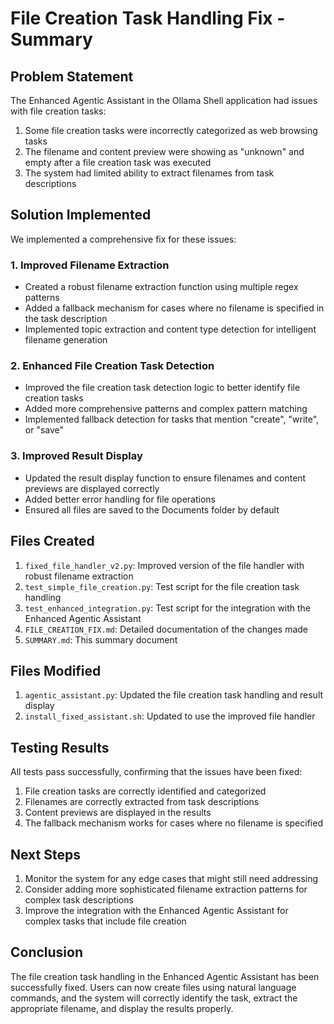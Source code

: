 # File Creation Task Handling Fix - Summary

## Problem Statement

The Enhanced Agentic Assistant in the Ollama Shell application had issues with file creation tasks:

1. Some file creation tasks were incorrectly categorized as web browsing tasks
2. The filename and content preview were showing as "unknown" and empty after a file creation task was executed
3. The system had limited ability to extract filenames from task descriptions

## Solution Implemented

We implemented a comprehensive fix for these issues:

### 1. Improved Filename Extraction

- Created a robust filename extraction function using multiple regex patterns
- Added a fallback mechanism for cases where no filename is specified in the task description
- Implemented topic extraction and content type detection for intelligent filename generation

### 2. Enhanced File Creation Task Detection

- Improved the file creation task detection logic to better identify file creation tasks
- Added more comprehensive patterns and complex pattern matching
- Implemented fallback detection for tasks that mention "create", "write", or "save"

### 3. Improved Result Display

- Updated the result display function to ensure filenames and content previews are displayed correctly
- Added better error handling for file operations
- Ensured all files are saved to the Documents folder by default

## Files Created

1. `fixed_file_handler_v2.py`: Improved version of the file handler with robust filename extraction
2. `test_simple_file_creation.py`: Test script for the file creation task handling
3. `test_enhanced_integration.py`: Test script for the integration with the Enhanced Agentic Assistant
4. `FILE_CREATION_FIX.md`: Detailed documentation of the changes made
5. `SUMMARY.md`: This summary document

## Files Modified

1. `agentic_assistant.py`: Updated the file creation task handling and result display
2. `install_fixed_assistant.sh`: Updated to use the improved file handler

## Testing Results

All tests pass successfully, confirming that the issues have been fixed:

1. File creation tasks are correctly identified and categorized
2. Filenames are correctly extracted from task descriptions
3. Content previews are displayed in the results
4. The fallback mechanism works for cases where no filename is specified

## Next Steps

1. Monitor the system for any edge cases that might still need addressing
2. Consider adding more sophisticated filename extraction patterns for complex task descriptions
3. Improve the integration with the Enhanced Agentic Assistant for complex tasks that include file creation

## Conclusion

The file creation task handling in the Enhanced Agentic Assistant has been successfully fixed. Users can now create files using natural language commands, and the system will correctly identify the task, extract the appropriate filename, and display the results properly.
